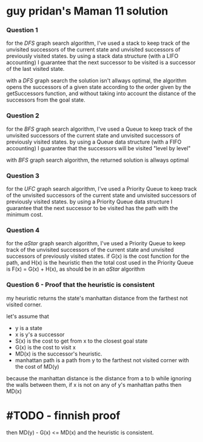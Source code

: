 # guy pridan's Maman 11 solution

### Question 1
for the _DFS_ graph search algorithm, I've used a stack
to keep track of the unvisited successors of the current state
and unvisited successors of previously visited states.
by using a stack data structure (with a LIFO accounting)
I guarantee that the next successor to be visited is a successor of the last visited state.

with a _DFS_ graph search the solution isn't allways optimal, 
the algorithm opens the successors of a given state
according to the order given by the getSuccessors function,
and without taking into account the distance of the successors from the goal state.

### Question 2
for the _BFS_ graph search algorithm, I've used a Queue
to keep track of the unvisited successors of the current state
and unvisited successors of previously visited states.
by using a Queue data structure (with a FIFO accounting)
I guarantee that the successors will be visited "level by level"

with _BFS_ graph search algorithm, the returned solution is allways optimal

### Question 3
for the _UFC_ graph search algorithm, I've used a Priority Queue
to keep track of the unvisited successors of the current state
and unvisited successors of previously visited states.
by using a Priority Queue data structure
I guarantee that the next successor to be visited has the path with the minimum cost.

### Question 4
for the _aStar_ graph search algorithm, I've used a Priority Queue
to keep track of the unvisited successors of the current state
and unvisited successors of previously visited states.
if G(x) is the cost function for the path, and H(x) is the heuristic
then the total cost used in the Priority Queue is F(x) = G(x) + H(x), as should be in an _aStar_ algorithm

### Question 6 - Proof that the heuristic is consistent
my heuristic returns the state's manhattan distance from the farthest not visited corner.

let's assume that 
* y is a state
* x is y's a successor
* S(x) is the cost to get from x to the closest goal state
* G(x) is the cost to visit x
* MD(x) is the successor's heuristic.
* manhattan path is a path from y to the farthest not visited corner with the cost of MD(y)

because the manhattan distance is the distance from a to b while ignoring the walls between them,
if x is not on any of y's manhattan paths then MD(x) 
# #TODO - finnish proof
then MD(y) - G(x) <= MD(x) and the heuristic is consistent.


